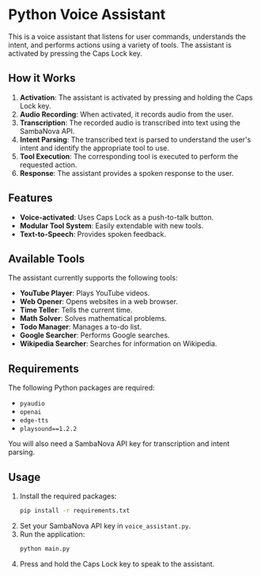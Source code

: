 # Python Voice Assistant

This is a voice assistant that listens for user commands, understands the intent, and performs actions using a variety of tools. The assistant is activated by pressing the Caps Lock key.

## How it Works

1.  **Activation**: The assistant is activated by pressing and holding the Caps Lock key.
2.  **Audio Recording**: When activated, it records audio from the user.
3.  **Transcription**: The recorded audio is transcribed into text using the SambaNova API.
4.  **Intent Parsing**: The transcribed text is parsed to understand the user's intent and identify the appropriate tool to use.
5.  **Tool Execution**: The corresponding tool is executed to perform the requested action.
6.  **Response**: The assistant provides a spoken response to the user.

## Features

-   **Voice-activated**: Uses Caps Lock as a push-to-talk button.
-   **Modular Tool System**: Easily extendable with new tools.
-   **Text-to-Speech**: Provides spoken feedback.

## Available Tools

The assistant currently supports the following tools:

-   **YouTube Player**: Plays YouTube videos.
-   **Web Opener**: Opens websites in a web browser.
-   **Time Teller**: Tells the current time.
-   **Math Solver**: Solves mathematical problems.
-   **Todo Manager**: Manages a to-do list.
-   **Google Searcher**: Performs Google searches.
-   **Wikipedia Searcher**: Searches for information on Wikipedia.

## Requirements

The following Python packages are required:

-   `pyaudio`
-   `openai`
-   `edge-tts`
-   `playsound==1.2.2`

You will also need a SambaNova API key for transcription and intent parsing.

## Usage

1.  Install the required packages:
    ```bash
    pip install -r requirements.txt
    ```
2.  Set your SambaNova API key in `voice_assistant.py`.
3.  Run the application:
    ```bash
    python main.py
    ```
4.  Press and hold the Caps Lock key to speak to the assistant.